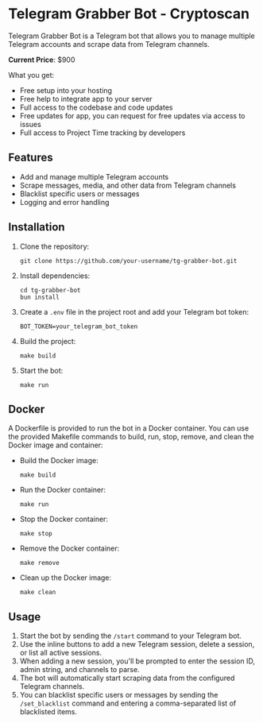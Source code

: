 # Telegram Grabber Bot - Cryptoscan

Telegram Grabber Bot is a Telegram bot that allows you to manage multiple Telegram accounts and scrape data from Telegram channels.

**Current Price**: $900

What you get:

- Free setup into your hosting
- Free help to integrate app to your server
- Full access to the codebase and code updates
- Free updates for app, you can request for free updates via access to issues
- Full access to Project Time tracking by developers

## Features

- Add and manage multiple Telegram accounts
- Scrape messages, media, and other data from Telegram channels
- Blacklist specific users or messages
- Logging and error handling

## Installation

1. Clone the repository:
   ```
   git clone https://github.com/your-username/tg-grabber-bot.git
   ```
2. Install dependencies:
   ```
   cd tg-grabber-bot
   bun install
   ```
3. Create a `.env` file in the project root and add your Telegram bot token:
   ```
   BOT_TOKEN=your_telegram_bot_token
   ```
4. Build the project:
   ```
   make build
   ```
5. Start the bot:
   ```
   make run
   ```

## Docker

A Dockerfile is provided to run the bot in a Docker container. You can use the provided Makefile commands to build, run, stop, remove, and clean the Docker image and container:

- Build the Docker image:
  ```
  make build
  ```
- Run the Docker container:
  ```
  make run
  ```
- Stop the Docker container:
  ```
  make stop
  ```
- Remove the Docker container:
  ```
  make remove
  ```
- Clean up the Docker image:
  ```
  make clean
  ```

## Usage

1. Start the bot by sending the `/start` command to your Telegram bot.
2. Use the inline buttons to add a new Telegram session, delete a session, or list all active sessions.
3. When adding a new session, you'll be prompted to enter the session ID, admin string, and channels to parse.
4. The bot will automatically start scraping data from the configured Telegram channels.
5. You can blacklist specific users or messages by sending the `/set_blacklist` command and entering a comma-separated list of blacklisted items.
